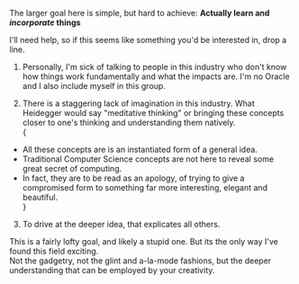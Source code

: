 The larger goal here is simple, but hard to achieve: **Actually learn and _incorporate_ things**

I'll need help, so if this seems like something you'd be interested in, drop a line.

1) Personally, I'm sick of talking to people in this industry who don't know how things work fundamentally and what the impacts are. I'm no Oracle and I also include myself in this group.

2) There is a staggering lack of imagination in this industry. What Heidegger would say "meditative thinking" or bringing these concepts closer to one's thinking and understanding them natively.  
{
  * All these concepts are is an instantiated form of a general idea. 
  * Traditional Computer Science concepts are not here to reveal some great secret of computing.   
  * In fact, they are to be read as an apology, of trying to give a compromised form to something far more interesting, elegant and beautiful.  
}  

3) To drive at the deeper idea, that explicates all others.


This is a fairly lofty goal, and likely a stupid one. But its the only way I've found this field exciting.  
Not the gadgetry, not the glint and a-la-mode fashions, but the deeper understanding that can be employed by your creativity.
